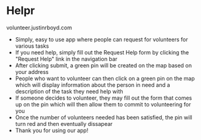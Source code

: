 # Helpr
volunteer.justinrboyd.com


- Simply, easy to use app where people can request for volunteers for various tasks
- If you need help, simply fill out the Request Help form by clicking the "Request Help" link in the navigation bar
- After clicking submit, a green pin will be created on the map based on your address
- People who want to volunteer can then click on a green pin on the map which will display information about the person in    need and a description of the task they need help with
- If someone decides to volunteer, they may fill out the form that comes up on the pin which will then allow them to commit to volunteering for you
- Once the number of volunteers needed has been satisfied, the pin will turn red and then eventually dissapear
- Thank you for using our app!
